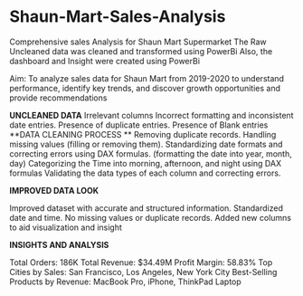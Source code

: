 # Shaun-Mart-Sales-Analysis
Comprehensive sales Analysis for Shaun Mart Supermarket
The Raw Uncleaned data was cleaned and transformed using PowerBi
Also, the dashboard and Insight were created using PowerBi

Aim: To analyze sales data for Shaun Mart from 2019-2020 to understand performance, identify key trends, and discover growth opportunities and provide recommendations

**UNCLEANED DATA**
Irrelevant columns
Incorrect formatting and inconsistent date entries.
Presence of duplicate entries.
Presence of Blank entries
**DATA CLEANING PROCESS **
Removing duplicate records.
Handling missing values (filling or removing them).
Standardizing date formats and correcting errors using DAX formulas.
(formatting the date into year, month, day)
Categorizing the Time into morning, afternoon, and night using DAX formulas
Validating the data types of each column and correcting errors.

**IMPROVED DATA LOOK**

Improved dataset with accurate and structured information.
Standardized date and time.
No missing values or duplicate records.
Added new columns to aid visualization and insight

**INSIGHTS AND ANALYSIS**

Total Orders: 186K
Total Revenue: $34.49M
Profit Margin: 58.83%
Top Cities by Sales: San Francisco, Los Angeles, New York City
Best-Selling Products by Revenue: MacBook Pro, iPhone, ThinkPad Laptop





